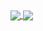 
<a href="https://github.com/anuraghazra/github-readme-stats">
  <img align="center" src="https://github-readme-stats.vercel.app/api?username=syank&show_icons=true&theme=radical" />
</a>
<a href="https://github.com/anuraghazra/convoychat">
  <img align="center" src="https://github-readme-stats.vercel.app/api/top-langs/?username=syank&theme=radical&layout=compact" />
</a>

<!--
**Syank/Syank** is a ✨ _special_ ✨ repository because its `README.md` (this file) appears on your GitHub profile.
-->

